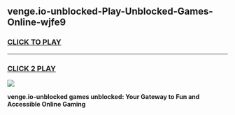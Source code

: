 
## venge.io-unblocked-Play-Unblocked-Games-Online-wjfe9
<h3>
<a href="https://premium76.site?title=venge.io-unblocked&ref=25A">CLICK TO PLAY</a></h3>
<hr>

<h3>
<a href="https://premium76.site?title=venge.io-unblocked&ref=25A">CLICK 2 PLAY</a>
  
</h3>

<a href="https://premium76.site?title=venge.io-unblocked&ref=25A"><img src="https://clearcache.store/games.png"></a>


**venge.io-unblocked games unblocked: Your Gateway to Fun and Accessible Online Gaming**
